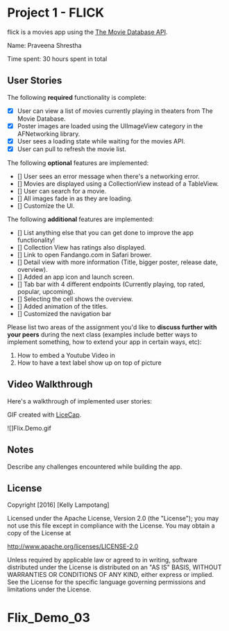 # Project 1 - FLICK

flick is a movies app using the [The Movie Database API](http://docs.themoviedb.apiary.io/#).

Name: Praveena Shrestha 

Time spent: 30 hours spent in total

## User Stories

The following **required** functionality is complete:

- [x] User can view a list of movies currently playing in theaters from The Movie Database.
- [x] Poster images are loaded using the UIImageView category in the AFNetworking library.
- [x] User sees a loading state while waiting for the movies API.
- [x] User can pull to refresh the movie list.

The following **optional** features are implemented:

- [] User sees an error message when there's a networking error.
- [] Movies are displayed using a CollectionView instead of a TableView.
- [] User can search for a movie.
- [] All images fade in as they are loading.
- [] Customize the UI.

The following **additional** features are implemented:

- [] List anything else that you can get done to improve the app functionality!
- [] Collection View has ratings also displayed.
- [] Link to open Fandango.com in Safari brower.
- [] Detail view with more information (Title, bigger poster, release date, overview).
- [] Added an app icon and launch screen.
- [] Tab bar with 4 different endpoints (Currently playing, top rated, popular, upcoming).
- [] Selecting the cell shows the overview.
- [] Added animation of the titles.
- [] Customized the navigation bar

Please list two areas of the assignment you'd like to **discuss further with your peers** during the next class (examples include better ways to implement something, how to extend your app in certain ways, etc):

1. How to embed a Youtube Video in
2. How to have a text label show up on top of picture

## Video Walkthrough

Here's a walkthrough of implemented user stories:

GIF created with [LiceCap](http://www.cockos.com/licecap/).

![]Flix.Demo.gif

## Notes

Describe any challenges encountered while building the app.


## License

Copyright [2016] [Kelly Lampotang]

Licensed under the Apache License, Version 2.0 (the "License");
you may not use this file except in compliance with the License.
You may obtain a copy of the License at

http://www.apache.org/licenses/LICENSE-2.0

Unless required by applicable law or agreed to in writing, software
distributed under the License is distributed on an "AS IS" BASIS,
WITHOUT WARRANTIES OR CONDITIONS OF ANY KIND, either express or implied.
See the License for the specific language governing permissions and
limitations under the License.
# Flix_Demo_03
